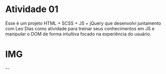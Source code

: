 # Atividade 01

Esse é um projeto HTML + SCSS + JS + jQuery que desenvolvi juntamento com Leo Dias como atividade para treinar seus conhecimentos em JS e manipular o DOM de forma intuítiva focado na experiência do usuário. 

# IMG
--
